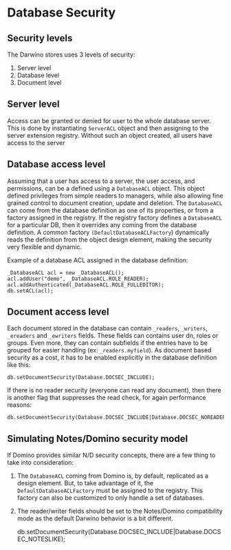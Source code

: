 # Database Security

## Security levels
The Darwino stores uses 3 levels of security:
1. Server level
2. Database level
3. Document level

## Server level
Access can be granted or denied for user to the whole database server. This is done by instantiating `ServerACL` object and then assigning to the server extension registry.
Without such an object created, all users have access to the server

## Database access level
Assuming that a user has access to a server, the user access, and permissions, can be a defined using a `DatabaseACL` object. This object defined privileges from simple readers to managers, while also allowing fine grained control to document creation, update and deletion.
The `DatabaseACL` can come from the database definition as one of its properties, or from a factory assigned in the registry. If the registry factory defines a `DatabaseACL` for a particular DB, then it overrides any coming from the database definition.
A common factory `(DefaultDatabaseACLFactory`) dynamically reads the definition from the object design element, making the security very flexible and dynamic.

Example of a database ACL assigned in the database definition:

    _DatabaseACL acl = new _DatabaseACL();
    acl.addUser("demo", _DatabaseACL.ROLE_READER);
    acl.addAuthenticated(_DatabaseACL.ROLE_FULLEDITOR);
    db.setACL(acl);

## Document access level
Each document stored in the database can contain `_readers`, `_writers`, `_ereaders` and `_ewriters` fields. These fields can contains user dn, roles or groups. Even more, they can contain subfields if the entries have to be grouped for easier handling (ex: `_readers.myfield`).
As document based security as a cost, it has to be enabled explicitly in the database definition like this:

    db.setDocumentSecurity(Database.DOCSEC_INCLUDE);
If there is no reader security (everyone can read any document), then there is another flag that suppresses the read check, for again performance reasons:

    db.setDocumentSecurity(Database.DOCSEC_INCLUDE|Database.DOCSEC_NOREADER);

## Simulating Notes/Domino security model
If Domino provides similar N/D security concepts, there are a few thing to take into consideration:
1. The `DatabaseACL` coming from Domino is, by default, replicated as a design element. But, to take advantage of it, the `DefaultDatabaseACLFactory` must be assigned to the registry. This factory can also be customized to only handle a set of databases.
2. The reader/writer fields should be set to the Notes/Domino compatibility mode as the default Darwino behavior is a bit different.

    db.setDocumentSecurity(Database.DOCSEC_INCLUDE|Database.DOCSEC_NOTESLIKE);

